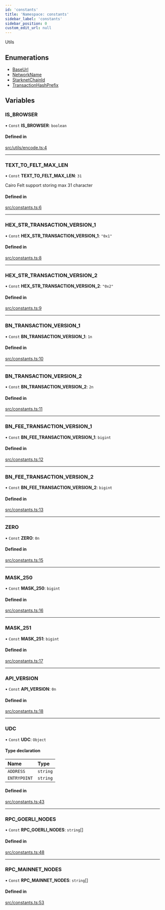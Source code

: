 ```yaml
---
id: 'constants'
title: 'Namespace: constants'
sidebar_label: 'constants'
sidebar_position: 0
custom_edit_url: null
---
```


Utils

## Enumerations

- [BaseUrl](../enums/constants.BaseUrl.md)
- [NetworkName](../enums/constants.NetworkName.md)
- [StarknetChainId](../enums/constants.StarknetChainId.md)
- [TransactionHashPrefix](../enums/constants.TransactionHashPrefix.md)

## Variables

### IS_BROWSER

• `Const` **IS_BROWSER**: `boolean`

#### Defined in

[src/utils/encode.ts:4](https://github.com/starknet-io/starknet.js/blob/v5.24.3/src/utils/encode.ts#L4)

---

### TEXT_TO_FELT_MAX_LEN

• `Const` **TEXT_TO_FELT_MAX_LEN**: `31`

Cairo Felt support storing max 31 character

#### Defined in

[src/constants.ts:6](https://github.com/starknet-io/starknet.js/blob/v5.24.3/src/constants.ts#L6)

---

### HEX_STR_TRANSACTION_VERSION_1

• `Const` **HEX_STR_TRANSACTION_VERSION_1**: `"0x1"`

#### Defined in

[src/constants.ts:8](https://github.com/starknet-io/starknet.js/blob/v5.24.3/src/constants.ts#L8)

---

### HEX_STR_TRANSACTION_VERSION_2

• `Const` **HEX_STR_TRANSACTION_VERSION_2**: `"0x2"`

#### Defined in

[src/constants.ts:9](https://github.com/starknet-io/starknet.js/blob/v5.24.3/src/constants.ts#L9)

---

### BN_TRANSACTION_VERSION_1

• `Const` **BN_TRANSACTION_VERSION_1**: `1n`

#### Defined in

[src/constants.ts:10](https://github.com/starknet-io/starknet.js/blob/v5.24.3/src/constants.ts#L10)

---

### BN_TRANSACTION_VERSION_2

• `Const` **BN_TRANSACTION_VERSION_2**: `2n`

#### Defined in

[src/constants.ts:11](https://github.com/starknet-io/starknet.js/blob/v5.24.3/src/constants.ts#L11)

---

### BN_FEE_TRANSACTION_VERSION_1

• `Const` **BN_FEE_TRANSACTION_VERSION_1**: `bigint`

#### Defined in

[src/constants.ts:12](https://github.com/starknet-io/starknet.js/blob/v5.24.3/src/constants.ts#L12)

---

### BN_FEE_TRANSACTION_VERSION_2

• `Const` **BN_FEE_TRANSACTION_VERSION_2**: `bigint`

#### Defined in

[src/constants.ts:13](https://github.com/starknet-io/starknet.js/blob/v5.24.3/src/constants.ts#L13)

---

### ZERO

• `Const` **ZERO**: `0n`

#### Defined in

[src/constants.ts:15](https://github.com/starknet-io/starknet.js/blob/v5.24.3/src/constants.ts#L15)

---

### MASK_250

• `Const` **MASK_250**: `bigint`

#### Defined in

[src/constants.ts:16](https://github.com/starknet-io/starknet.js/blob/v5.24.3/src/constants.ts#L16)

---

### MASK_251

• `Const` **MASK_251**: `bigint`

#### Defined in

[src/constants.ts:17](https://github.com/starknet-io/starknet.js/blob/v5.24.3/src/constants.ts#L17)

---

### API_VERSION

• `Const` **API_VERSION**: `0n`

#### Defined in

[src/constants.ts:18](https://github.com/starknet-io/starknet.js/blob/v5.24.3/src/constants.ts#L18)

---

### UDC

• `Const` **UDC**: `Object`

#### Type declaration

| Name         | Type     |
| :----------- | :------- |
| `ADDRESS`    | `string` |
| `ENTRYPOINT` | `string` |

#### Defined in

[src/constants.ts:43](https://github.com/starknet-io/starknet.js/blob/v5.24.3/src/constants.ts#L43)

---

### RPC_GOERLI_NODES

• `Const` **RPC_GOERLI_NODES**: `string`[]

#### Defined in

[src/constants.ts:48](https://github.com/starknet-io/starknet.js/blob/v5.24.3/src/constants.ts#L48)

---

### RPC_MAINNET_NODES

• `Const` **RPC_MAINNET_NODES**: `string`[]

#### Defined in

[src/constants.ts:53](https://github.com/starknet-io/starknet.js/blob/v5.24.3/src/constants.ts#L53)
